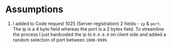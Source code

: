 # Assumptions

1. I added to Code request 1025 (Server registration) 2 fields - `ip` & `port`.
   The ip is a 4 byte field whereas the port is a 2 bytes field. To 
   streamline the process I just hardcoded the ip to `0.0.0.0` on client 
   side and added a random selection of port between `1000-9999`.
